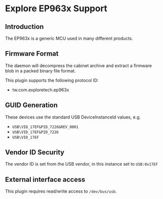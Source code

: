 Explore EP963x Support
======================

Introduction
------------

The EP963x is a generic MCU used in many different products.

Firmware Format
---------------

The daemon will decompress the cabinet archive and extract a firmware blob in
a packed binary file format.

This plugin supports the following protocol ID:

 * tw.com.exploretech.ep963x

GUID Generation
---------------

These devices use the standard USB DeviceInstanceId values, e.g.

 * `USB\VID_17EF&PID_7226&REV_0001`
 * `USB\VID_17EF&PID_7226`
 * `USB\VID_17EF`

Vendor ID Security
------------------

The vendor ID is set from the USB vendor, in this instance set to `USB:0x17EF`

External interface access
-------------------------
This plugin requires read/write access to `/dev/bus/usb`.
